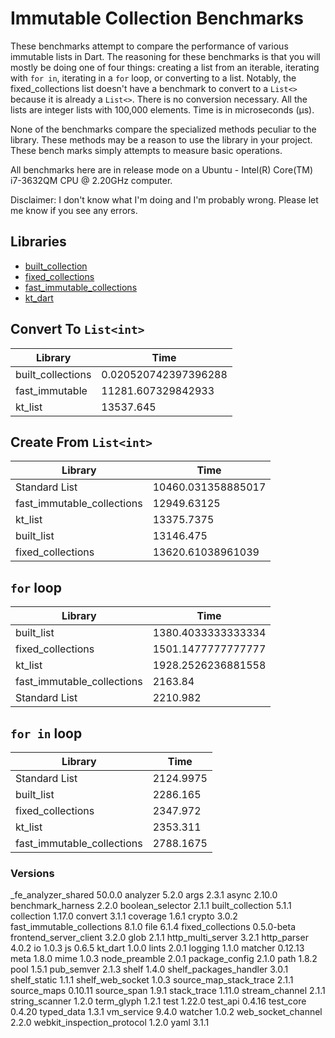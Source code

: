 
# Immutable Collection Benchmarks
These benchmarks attempt to compare the performance of various immutable lists in Dart. The reasoning for these benchmarks is that you will mostly be doing one of four things: creating a list from an iterable, iterating with `for in`, iterating in a `for` loop, or converting to a list. Notably, the fixed_collections list doesn't have a benchmark to convert to a `List<>` because it is already a `List<>`. There is no conversion necessary. All the lists are integer lists with 100,000 elements. Time is in microseconds (μs).

None of the benchmarks compare the specialized methods peculiar to the library. These methods may be a reason to use the library in your project. These bench marks simply attempts to measure basic operations. 

All benchmarks here are in release mode on a Ubuntu - Intel(R) Core(TM) i7-3632QM CPU @ 2.20GHz computer.

Disclaimer: I don't know what I'm doing and I'm probably wrong. Please let me know if you see any errors.

## Libraries

* [built_collection](https://pub.dartlang.org/packages/built_collection)
* [fixed_collections](https://pub.dartlang.org/packages/fixed_collections)
* [fast_immutable_collections](https://pub.dartlang.org/packages/fast_immutable_collections)
* [kt_dart](https://pub.dev/packages/kt_dart)

## Convert To `List<int>`


| Library  | Time  |  
|---|---|
| built_collections  | 0.020520742397396288  |  
|  fast_immutable | 11281.607329842933  |  
|  kt_list | 13537.645  |  
 

## Create From `List<int>`

| Library  | Time  |  
|---|---| 
| Standard List | 10460.031358885017 |
|  fast_immutable_collections | 12949.63125  |  
|  kt_list | 13375.7375  |  
|  built_list | 13146.475  |  
|  fixed_collections | 13620.61038961039  |  


## `for` loop

| Library  | Time  |  
|---|---| 
|  built_list | 1380.4033333333334 |  
|  fixed_collections | 1501.1477777777777 | 
|  kt_list | 1928.2526236881558 |  
|  fast_immutable_collections | 2163.84 |  
| Standard List | 2210.982 |

## `for in` loop

| Library  | Time  |  
|---|---| 
| Standard List | 2124.9975 |
|  built_list | 2286.165 | 
|  fixed_collections | 2347.972 | 
|  kt_list | 2353.311 |  
|  fast_immutable_collections | 2788.1675 | 


### Versions

  _fe_analyzer_shared 50.0.0
  analyzer 5.2.0
  args 2.3.1
  async 2.10.0
  benchmark_harness 2.2.0
  boolean_selector 2.1.1
  built_collection 5.1.1
  collection 1.17.0
  convert 3.1.1
  coverage 1.6.1
  crypto 3.0.2
  fast_immutable_collections 8.1.0
  file 6.1.4
  fixed_collections 0.5.0-beta
  frontend_server_client 3.2.0
  glob 2.1.1
  http_multi_server 3.2.1
  http_parser 4.0.2
  io 1.0.3
  js 0.6.5
  kt_dart 1.0.0
  lints 2.0.1
  logging 1.1.0
  matcher 0.12.13
  meta 1.8.0
  mime 1.0.3
  node_preamble 2.0.1
  package_config 2.1.0
  path 1.8.2
  pool 1.5.1
  pub_semver 2.1.3
  shelf 1.4.0
  shelf_packages_handler 3.0.1
  shelf_static 1.1.1
  shelf_web_socket 1.0.3
  source_map_stack_trace 2.1.1
  source_maps 0.10.11
  source_span 1.9.1
  stack_trace 1.11.0
  stream_channel 2.1.1
  string_scanner 1.2.0
  term_glyph 1.2.1
  test 1.22.0
  test_api 0.4.16
  test_core 0.4.20
  typed_data 1.3.1
  vm_service 9.4.0
  watcher 1.0.2
  web_socket_channel 2.2.0
  webkit_inspection_protocol 1.2.0
  yaml 3.1.1